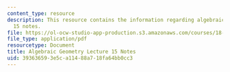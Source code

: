 ```yaml
---
content_type: resource
description: This resource contains the information regarding algebraic geometry lecture
  15 notes.
file: https://ol-ocw-studio-app-production.s3.amazonaws.com/courses/18-725-algebraic-geometry-fall-2015/393636593e5ca11488a718fa64bb0cc3_MIT18_725F15_lec15.pdf
file_type: application/pdf
resourcetype: Document
title: Algebraic Geometry Lecture 15 Notes
uid: 39363659-3e5c-a114-88a7-18fa64bb0cc3
---
```

